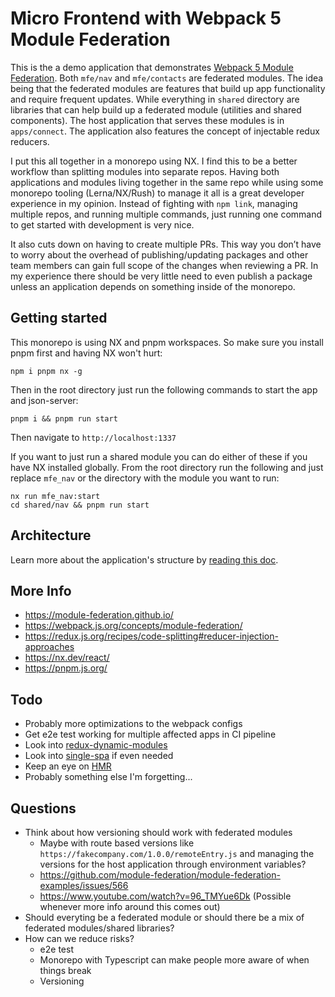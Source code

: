 # Micro Frontend with Webpack 5 Module Federation

This is the a demo application that demonstrates [Webpack 5 Module Federation](https://webpack.js.org/concepts/module-federation/). Both `mfe/nav` and `mfe/contacts` are federated modules. The idea being that the federated modules are features that build up app functionality and require frequent updates. While everything in `shared` directory are libraries that can help build up a federated module (utilities and shared components). The host application that serves these modules is in `apps/connect`. The application also features the concept of injectable redux reducers.

I put this all together in a monorepo using NX. I find this to be a better workflow than splitting modules into separate repos. Having both applications and modules living together in the same repo while using some monorepo tooling (Lerna/NX/Rush) to manage it all is a great developer experience in my opinion. Instead of fighting with `npm link`, managing multiple repos, and running multiple commands, just running one command to get started with development is very nice.

It also cuts down on having to create multiple PRs. This way you don’t have to worry about the overhead of publishing/updating packages and other team members can gain full scope of the changes when reviewing a PR. In my experience there should be very little need to even publish a package unless an application depends on something inside of the monorepo.

## Getting started

This monorepo is using NX and pnpm workspaces. So make sure you install pnpm first and having NX won't hurt:

```
npm i pnpm nx -g
```

Then in the root directory just run the following commands to start the app and json-server:

```
pnpm i && pnpm run start
```

Then navigate to `http://localhost:1337`

If you want to just run a shared module you can do either of these if you have NX installed globally. From the root directory run the following and just replace `mfe_nav` or the directory with the module you want to run:

```
nx run mfe_nav:start
cd shared/nav && pnpm run start
```

## Architecture

Learn more about the application's structure by [reading this doc](./ARCHITECTURE.md).

## More Info

- https://module-federation.github.io/
- https://webpack.js.org/concepts/module-federation/
- https://redux.js.org/recipes/code-splitting#reducer-injection-approaches
- https://nx.dev/react/
- https://pnpm.js.org/

## Todo

- Probably more optimizations to the webpack configs
- Get e2e test working for multiple affected apps in CI pipeline
- Look into [redux-dynamic-modules](https://github.com/Microsoft/redux-dynamic-modules)
- Look into [single-spa](https://single-spa.js.org/) if even needed
- Keep an eye on [HMR](https://github.com/pmmmwh/react-refresh-webpack-plugin/issues/126)
- Probably something else I'm forgetting...

## Questions

- Think about how versioning should work with federated modules
  - Maybe with route based versions like `https://fakecompany.com/1.0.0/remoteEntry.js` and managing the versions for the host application through environment variables?
  - https://github.com/module-federation/module-federation-examples/issues/566
  - https://www.youtube.com/watch?v=96_TMYue6Dk (Possible whenever more info around this comes out)
- Should everyting be a federated module or should there be a mix of federated modules/shared libraries?
- How can we reduce risks?
  - e2e test
  - Monorepo with Typescript can make people more aware of when things break
  - Versioning
